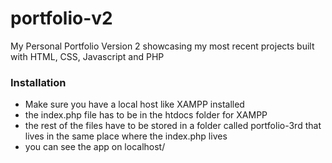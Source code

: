 # portfolio-v2
My Personal Portfolio Version 2 showcasing my most recent projects built with HTML, CSS, Javascript and PHP

### Installation
* Make sure you have a local host like XAMPP installed
* the index.php file has to be in the htdocs folder for XAMPP
* the rest of the files have to be stored in a folder called portfolio-3rd that lives in the same place where the index.php lives
* you can see the app on localhost/
